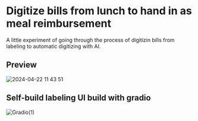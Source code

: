 # Digitize bills from lunch to hand in as meal reimbursement
A little experiment of going through the process of digitizin bills from labeling to automatic digitizing with AI.
## Preview
![2024-04-22 11 43 51](https://github.com/krauhen/ai-playground/assets/167354464/9c2f1e86-ba18-4068-8385-bc99cce918f7)
## Self-build labeling UI build with gradio
![Gradio(1)](https://github.com/krauhen/ai-playground/assets/167354464/ac31087d-84fe-4db3-aa8d-9e9e9a63d81d)
